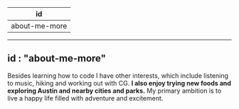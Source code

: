 | id |
|---|
|about-me-more|

---
id : "about-me-more"
---

Besides learning how to code I have other interests, which include listening to music, hiking and working out with CG. **I also enjoy trying new foods and exploring Austin and nearby cities and parks.**  My primary ambition is to live a happy life filled with adventure and excitement.
